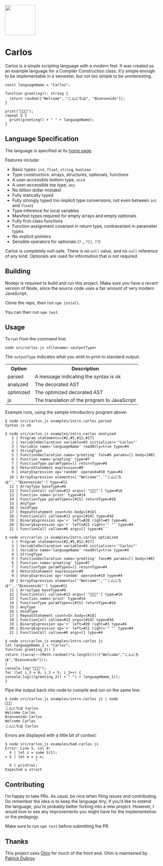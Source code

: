 <img src="https://raw.githubusercontent.com/rtoal/carlos-lang/main/docs/carlos-logo.png" height=100>

# Carlos

Carlos is a simple scripting language with a modern feel. It was created as an example language for a Compiler Construction class: it's simple enough to be implementable in a semester, but not too simple to be uninteresting.

```
const languageName = "Carlos";

function greeting(): string {
  return random(["Welcome", "こんにちは", "Bienvenido"]);
}

print("👋👋👋");
repeat 5 {
  print(greeting() + " " + languageName);
}
```

## Language Specification

The language is specified at its [home page](https://cs.lmu.edu/~ray/notes/carlos/).

Features include:

- Basic types: `int`, `float`, `string`, `boolean`
- Type constructors: arrays, structures, optionals, functions
- A user-accessible bottom type, `void`
- A user-accessible top type, `any`
- No billion dollar mistake!
- Fully statically typed
- Fully strongly typed (no implicit type conversions, not even between `int` and `float`)
- Type inference for local variables
- Manifest types required for empty arrays and empty optionals
- Fully first-class functions
- Function assignment covariant in return type, contravariant in parameter types
- No explicit pointers
- Sensible operators for optionals (`?.`, `?[]`, `??`)

Carlos is completely null-safe. There is no `null` value, and no `null` reference of any kind. Optionals are used for information that is not required.

## Building

Nodejs is required to build and run this project. Make sure you have a recent version of Node, since the source code uses a fair amount of very modern JavaScript.

Clone the repo, then run `npm install`.

You can then run `npm test`.

## Usage

To run from the command line:

```
node src/carlos.js <filename> <outputType>
```

The `outputType` indicates what you wish to print to standard output:

<table>
<tr><th>Option</th><th>Description</th></tr>
<tr><td>parsed</td><td>A message indicating the syntax is ok</td></tr>
<tr><td>analyzed</td><td>The decorated AST</td></tr>
<tr><td>optimized</td><td>The optimized decorated AST</td></tr>
<tr><td>js</td><td>The translation of the program to JavaScript</td></tr>
</table>

Example runs, using the sample introductory program above:

```
$ node src/carlos.js examples/intro.carlos parsed
Syntax is ok
```

````
$ node src/carlos.js examples/intro.carlos analyzed
   1 | Program statements=[#2,#5,#12,#17]
   2 | VariableDeclaration variable=#3 initializer='"Carlos"'
   3 | Variable name='languageName' readOnly=true type=#4
   4 | StringType
   5 | FunctionDeclaration name='greeting' fun=#6 params=[] body=[#8]
   6 | Function name='greeting' type=#7
   7 | FunctionType paramTypes=[] returnType=#4
   8 | ReturnStatement expression=#9
   9 | UnaryExpression op='random' operand=#10 type=#4
  10 | ArrayExpression elements=['"Welcome"','"こんにちは"','"Bienvenido"'] type=#11
  11 | ArrayType baseType=#4
  12 | FunctionCall callee=#13 args=['"👋👋👋"'] type=#16
  13 | Function name='print' type=#14
  14 | FunctionType paramTypes=[#15] returnType=#16
  15 | AnyType
  16 | VoidType
  17 | RepeatStatement count=5n body=[#18]
  18 | FunctionCall callee=#13 args=[#19] type=#16
  19 | BinaryExpression op='+' left=#20 right=#3 type=#4
  20 | BinaryExpression op='+' left=#21 right='" "' type=#4
  21 | FunctionCall callee=#6 args=[] type=#4```
````

```
$ node src/carlos.js examples/intro.carlos optimized
   1 | Program statements=[#2,#5,#12,#17]
   2 | VariableDeclaration variable=#3 initializer='"Carlos"'
   3 | Variable name='languageName' readOnly=true type=#4
   4 | StringType
   5 | FunctionDeclaration name='greeting' fun=#6 params=[] body=[#8]
   6 | Function name='greeting' type=#7
   7 | FunctionType paramTypes=[] returnType=#4
   8 | ReturnStatement expression=#9
   9 | UnaryExpression op='random' operand=#10 type=#4
  10 | ArrayExpression elements=['"Welcome"','"こんにちは"','"Bienvenido"'] type=#11
  11 | ArrayType baseType=#4
  12 | FunctionCall callee=#13 args=['"👋👋👋"'] type=#16
  13 | Function name='print' type=#14
  14 | FunctionType paramTypes=[#15] returnType=#16
  15 | AnyType
  16 | VoidType
  17 | RepeatStatement count=5n body=[#18]
  18 | FunctionCall callee=#13 args=[#19] type=#16
  19 | BinaryExpression op='+' left=#20 right=#3 type=#4
  20 | BinaryExpression op='+' left=#21 right='" "' type=#4
  21 | FunctionCall callee=#6 args=[] type=#4
```

```
$ node src/carlos.js examples/intro.carlos js
let languageName_1 = "Carlos";
function greeting_2() {
return ((a=>a[~~(Math.random()*a.length)])(["Welcome","こんにちは","Bienvenido"]));
}
console.log("👋👋👋");
for (let i_3 = 0; i_3 < 5; i_3++) {
console.log(((greeting_2() + " ") + languageName_1));
}
```

Pipe the output back into node to compile and run on the same line:

```
$ node src/carlos.js examples/intro.carlos js | node
👋👋👋
こんにちは Carlos
Welcome Carlos
Bienvenido Carlos
Welcome Carlos
こんにちは Carlos
```

Errors are displayed with a little bit of context:

```
$ node src/carlos.js examples/bad.carlos js
Error: Line 5, col 9:
  4 | let z = some S(1);
> 5 | let w = z.x;
              ^
  6 | print(w);
Expected a struct
```

## Contributing

I’m happy to take PRs. As usual, be nice when filing issues and contributing. Do remember the idea is to keep the language tiny; if you’d like to extend the language, you’re probably better forking into a new project. However, I would love to see any improvements you might have for the implementation or the pedagogy.

Make sure to run `npm test` before submitting the PR.

## Thanks

This project uses [Ohm](https://ohmjs.org) for much of the front end. Ohm is maintained by [Patrick Dubroy](https://github.com/sponsors/pdubroy).
